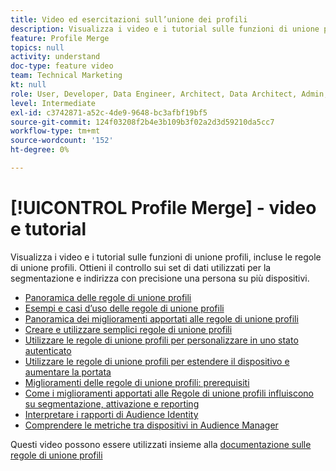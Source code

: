 ```yaml
---
title: Video ed esercitazioni sull’unione dei profili
description: Visualizza i video e i tutorial sulle funzioni di unione profili, incluse le regole di unione profili. Ottieni il controllo sui set di dati utilizzati per la segmentazione e indirizza con precisione una persona su più dispositivi.
feature: Profile Merge
topics: null
activity: understand
doc-type: feature video
team: Technical Marketing
kt: null
role: User, Developer, Data Engineer, Architect, Data Architect, Admin, Leader
level: Intermediate
exl-id: c3742871-a52c-4de9-9648-bc3afbf19bf5
source-git-commit: 124f03208f2b4e3b109b3f02a2d3d59210da5cc7
workflow-type: tm+mt
source-wordcount: '152'
ht-degree: 0%

---
```


# [!UICONTROL Profile Merge] - video e tutorial

Visualizza i video e i tutorial sulle funzioni di unione profili, incluse le regole di unione profili. Ottieni il controllo sui set di dati utilizzati per la segmentazione e indirizza con precisione una persona su più dispositivi.

* [Panoramica delle regole di unione profili](overview-of-profile-merge-rules.md)
* [Esempi e casi d’uso delle regole di unione profili](profile-merge-rule-examples-and-use-cases.md)
* [Panoramica dei miglioramenti apportati alle regole di unione profili](overview-of-profile-merge-rule-enhancements.md)
* [Creare e utilizzare semplici regole di unione profili](creating-and-using-simple-profile-merge-rules.md)
* [Utilizzare le regole di unione profili per personalizzare in uno stato autenticato](using-profile-merge-rules-to-personalize-in-an-authenticated-state.md)
* [Utilizzare le regole di unione profili per estendere il dispositivo e aumentare la portata](using-profile-merge-rules-for-device-extension-and-increased-reach.md)
* [Miglioramenti delle regole di unione profili: prerequisiti](profile-merge-rule-enhancements-pre-requisites.md)
* [Come i miglioramenti apportati alle Regole di unione profili influiscono su segmentazione, attivazione e reporting](how-profile-merge-rule-enhancements-impact-segmentation-activation-and-reporting.md)
* [Interpretare i rapporti di Audience Identity](interpret-audience-identity-reporting.md)
* [Comprendere le metriche tra dispositivi in Audience Manager](understanding-cross-device-metrics-in-audience-manager.md)

Questi video possono essere utilizzati insieme alla [documentazione sulle regole di unione profili](https://experienceleague.adobe.com/docs/audience-manager/user-guide/features/profile-merge-rules/merge-rules-overview.html?lang=it)
